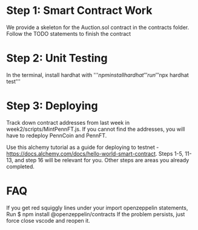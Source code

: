 # Step 1: Smart Contract Work
We provide a skeleton for the Auction.sol contract in the contracts folder. Follow the TODO statements to finish the contract

# Step 2: Unit Testing
In the terminal, install hardhat with '''$npm install hardhat'''
run '''$npx hardhat test'''

# Step 3: Deploying
Track down contract addresses from last week in week2/scripts/MintPennFT.js. If you cannot find the addresses, you will have to redeploy PennCoin and PennFT.

Use this alchemy tutorial as a guide for deploying to testnet - https://docs.alchemy.com/docs/hello-world-smart-contract. Steps 1-5, 11-13, and step 16 will be relevant for you. Other steps are areas you already completed. 

# FAQ
If you get red squiggly lines under your import openzeppelin statements, 
Run $ npm install @openzeppelin/contracts
If the problem persists, just force close vscode and reopen it.